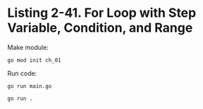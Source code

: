 # Listing 2-41. For Loop with Step Variable, Condition, and Range
Make module:

```
go mod init ch_01 
```

Run code:

```
go run main.go
```

```
go run .
```